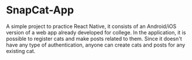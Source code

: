 # SnapCat-App
A simple project to practice React Native, it consists of an Android/iOS version of a web app already developed for college. In the application, it is possible to register cats and make posts related to them. Since it doesn't have any type of authentication, anyone can create cats and posts for any existing cat.
